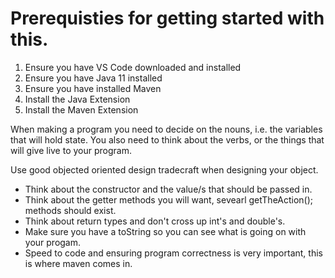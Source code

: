 # Prerequisties for getting started with this.

1. Ensure you have VS Code downloaded and installed
2. Ensure you have Java 11 installed
3. Ensure you have installed Maven
4. Install the Java Extension
5. Install the Maven Extension

When making a program you need to decide on the nouns, i.e. the variables that will hold state.  You also need to think about the verbs, or the things that will give live to your program.

Use good objected oriented design tradecraft when designing your object.  
 - Think about the constructor and the value/s that should be passed in.  
 - Think about the getter methods you will want, sevearl getTheAction(); methods should exist.
 - Think about return types and don't cross up int's and double's.
 - Make sure you have a toString so you can see what is going on with your progam.
 - Speed to code and ensuring program correctness is very important, this is where maven comes in.

